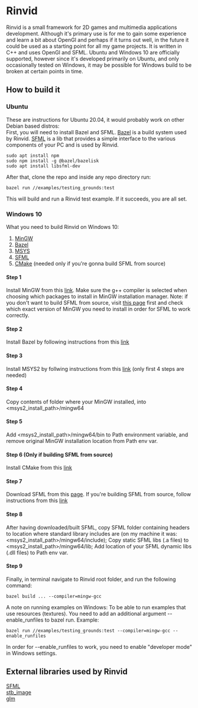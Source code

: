 # Rinvid

Rinvid is a small framework for 2D games and multimedia applications development. Although it's primary use is for me to gain some experience and learn a bit about OpenGl and perhaps if it turns out well, in the future it could be used as a starting point for all my game projects. It is written in C++ and uses OpenGl and SFML. Ubuntu and Windows 10 are officially supported, however since it's developed primarily on Ubuntu, and only occasionally tested on Windows, it may be possible for Windows build to be broken at certain points in time.  

## How to build it

### Ubuntu

These are instructions for Ubuntu 20.04, it would probably work on other Debian based distros:  
First, you will need to install Bazel and SFML. [Bazel](https://bazel.build/) is a build system used by Rinvid. [SFML](https://www.sfml-dev.org/) is a lib that provides a simple interface to the various components of your PC and is used by Rinvid.  

    sudo apt install npm  
    sudo npm install -g @bazel/bazelisk  
    sudo apt install libsfml-dev  

After that, clone the repo and inside any repo directory run:  
    
    bazel run //examples/testing_grounds:test

This will build and run a Rinvid test example. If it succeeds, you are all set.  

### Windows 10

What you need to build Rinvid on Windows 10:

   1. [MinGW](http://mingw-w64.org/doku.php)  
   2. [Bazel](https://bazel.build/)  
   3. [MSYS](https://www.msys2.org/)
   3. [SFML](https://www.sfml-dev.org/)  
   4. [CMake](https://cmake.org/download/) (needed only if you're gonna build SFML from source)  

#### Step 1
Install MinGW from this [link](http://mingw-w64.org/doku.php). Make sure the g++ compiler is selected when choosing which packages to install in MinGW installation manager. Note: if you don't want to build SFML from source, visit [this page](https://www.sfml-dev.org/download/sfml/2.5.1/) first and check which exact version of MinGW you need to install in order for SFML to work correctly.

#### Step 2
Install Bazel by following instructions from this [link](https://docs.bazel.build/versions/master/install-windows.html)

#### Step 3
Install MSYS2 by follwing instructions from this [link](https://www.msys2.org/) (only first 4 steps are needed)  

#### Step 4
Copy contents of folder where your MinGW installed, into <msys2_install_path>/mingw64  

#### Step 5
Add <msys2_install_path>/mingw64/bin to Path environment variable, and remove original MinGW installation location from Path env var.  

#### Step 6 (Only if building SFML from source)
Install CMake from this [link](https://cmake.org/download/)  

#### Step 7
Download SFML from this [page](https://www.sfml-dev.org/download/sfml/2.5.1/). If you're building SFML from source, follow instructions from this [link](https://www.sfml-dev.org/tutorials/2.5/compile-with-cmake.php)

#### Step 8
After having downloaded/built SFML, copy SFML folder containing headers to location where standard library includes are (on my machine it was: <msys2_install_path>/mingw64/include); Copy static SFML libs (.a files) to <msys2_install_path>/mingw64/lib; Add location of your SFML dynamic libs (.dll files) to Path env var.

#### Step 9
Finally, in terminal navigate to Rinvid root folder, and run the following command:

    bazel build ... --compiler=mingw-gcc

A note on running examples on Windows:
To be able to run examples that use resources (textures). You need to add an additional argument --enable_runfiles to bazel run. Example:

    bazel run //examples/testing_grounds:test --compiler=mingw-gcc --enable_runfiles  

In order for --enable_runfiles to work, you need to enable "developer mode" in Windows settings.

## External libraries used by Rinvid

[SFML](https://www.sfml-dev.org/)  
[stb_image](https://github.com/nothings/stb)  
[glm](https://github.com/g-truc/glm)  
